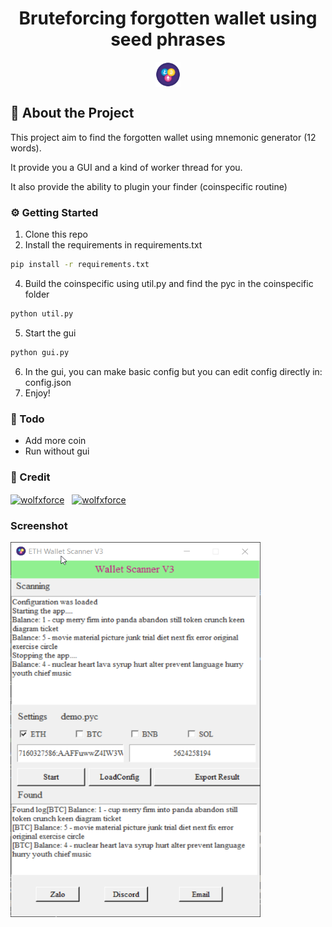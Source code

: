 <div align='center'>
<h1>Bruteforcing forgotten wallet using seed phrases</h1>
</div>
<p align="center">
<img align="center" src="icon.png" alt="wolfxforce" height="40" width="40" />
</p>

## :star2: About the Project
This project aim to find the forgotten wallet using mnemonic generator (12 words).

It provide you a GUI and a kind of worker thread for you.

It also provide the ability to plugin your finder (coinspecific routine)

### :gear: Getting Started
1. Clone this repo
2. Install the requirements in requirements.txt
```bash
pip install -r requirements.txt
```
4. Build the coinspecific using util.py and find the pyc in the coinspecific folder
```bash
python util.py
```
5. Start the gui
```bash
python gui.py
```
6. In the gui, you can make basic config but you can edit config directly in: config.json
7. Enjoy!

### :running: Todo
- Add more coin
- Run without gui

### 💬 Credit

<p align="left">
<a href="https://fb.com/wolfxforce" target="blank"><img align="center" src="https://raw.githubusercontent.com/rahuldkjain/github-profile-readme-generator/master/src/images/icons/Social/facebook.svg" alt="wolfxforce" height="30" width="40" /></a> &nbsp;
  <a href="https://fb.com/wolfxforce" target="blank"><img align="center" src="https://github.com/rahuldkjain/github-profile-readme-generator/raw/master/src/images/icons/Social/github.svg" alt="wolfxforce" height="30" width="40" /></a>
</p>

### Screenshot
<p align="left">
<img align="center" src="docs/2024-04-19_10h38_09.png" alt="wolfxforce" height="600" width="400" />
</p>
